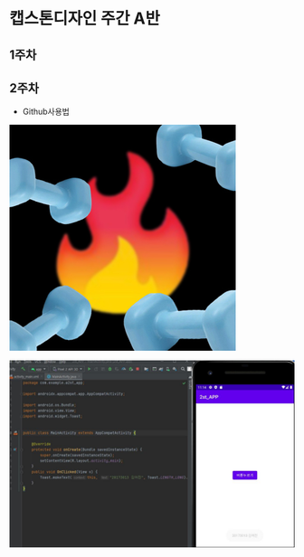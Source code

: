 # 캡스톤디자인 주간 A반

## 1주차

## 2주차
  - Github사용법
  
<img width="" height="" src="./png/어플.jpg"></img>

<img width="" height="" src="./png/2주차.jpg"></img>

